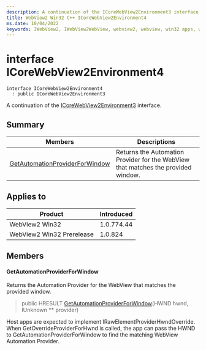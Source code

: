 ```yaml
---
description: A continuation of the ICoreWebView2Environment3 interface.
title: WebView2 Win32 C++ ICoreWebView2Environment4
ms.date: 10/04/2022
keywords: IWebView2, IWebView2WebView, webview2, webview, win32 apps, win32, edge, ICoreWebView2, ICoreWebView2Controller, browser control, edge html, ICoreWebView2Environment4
---
```


# interface ICoreWebView2Environment4

```
interface ICoreWebView2Environment4
  : public ICoreWebView2Environment3
```

A continuation of the [ICoreWebView2Environment3](icorewebview2environment3.md) interface.

## Summary

 Members                        | Descriptions
--------------------------------|---------------------------------------------
[GetAutomationProviderForWindow](#getautomationproviderforwindow) | Returns the Automation Provider for the WebView that matches the provided window.

## Applies to

Product                         | Introduced
--------------------------------|---------------------------------------------
WebView2 Win32            |    1.0.774.44
WebView2 Win32 Prerelease |    1.0.824

## Members

#### GetAutomationProviderForWindow

Returns the Automation Provider for the WebView that matches the provided window.

> public HRESULT [GetAutomationProviderForWindow](#getautomationproviderforwindow)(HWND hwnd, IUnknown ** provider)

Host apps are expected to implement IRawElementProviderHwndOverride. When GetOverrideProviderForHwnd is called, the app can pass the HWND to GetAutomationProviderForWindow to find the matching WebView Automation Provider.


